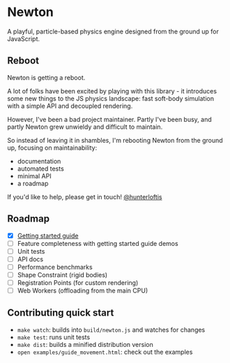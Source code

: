 # Newton

A playful, particle-based physics engine designed from the ground up for JavaScript.

## Reboot

Newton is getting a reboot.

A lot of folks have been excited by playing with this library -
it introduces some new things to the JS physics landscape:
fast soft-body simulation with a simple API and decoupled rendering.

However, I've been a bad project maintainer.
Partly I've been busy, and partly Newton grew unwieldy and
difficult to maintain.

So instead of leaving it in shambles, I'm rebooting Newton
from the ground up, focusing on maintainability:

- documentation
- automated tests
- minimal API
- a roadmap

If you'd like to help, please get in touch!
[@hunterloftis](http://twitter.com/hunterloftis)

## Roadmap

- [x] [Getting started guide](https://github.com/hunterloftis/newton/blob/master/docs/guide.md)
- [ ] Feature completeness with getting started guide demos
- [ ] Unit tests
- [ ] API docs
- [ ] Performance benchmarks
- [ ] Shape Constraint (rigid bodies)
- [ ] Registration Points (for custom rendering)
- [ ] Web Workers (offloading from the main CPU)

## Contributing quick start

- `make watch`: builds into `build/newton.js` and watches for changes
- `make test`: runs unit tests
- `make dist`: builds a minified distribution version
- `open examples/guide_movement.html`: check out the examples
